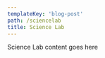 ```yaml
---
templateKey: 'blog-post'
path: /sciencelab
title: Science Lab
---
```

Science Lab content goes here
